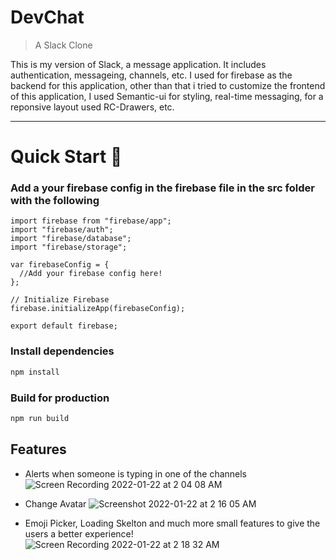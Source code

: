 # DevChat

> A Slack Clone

This is my version of Slack, a message application. It includes authentication, messageing, channels, etc. I used for firebase as the backend for this application, other than that i tried to customize the frontend of this application, I used Semantic-ui for styling, real-time messaging, for a reponsive layout used RC-Drawers, etc.

---

# Quick Start 🚀

### Add a your firebase config in the firebase file in the src folder with the following

```
import firebase from "firebase/app";
import "firebase/auth";
import "firebase/database";
import "firebase/storage";

var firebaseConfig = {
  //Add your firebase config here!
};

// Initialize Firebase
firebase.initializeApp(firebaseConfig);

export default firebase;
```

### Install dependencies

```bash
npm install
```

### Build for production

```bash
npm run build
```

## Features

- Alerts when someone is typing in one of the channels
![Screen Recording 2022-01-22 at 2 04 08 AM](https://user-images.githubusercontent.com/67803385/150597126-0fb24f40-664a-41ac-8cfd-f6b35087596c.gif)

- Change Avatar
![Screenshot 2022-01-22 at 2 16 05 AM](https://user-images.githubusercontent.com/67803385/150597889-c15e42d2-418a-48dc-957d-5ffa8bc8867b.png)

- Emoji Picker, Loading Skelton and much more small features to give the users a better experience!
![Screen Recording 2022-01-22 at 2 18 32 AM](https://user-images.githubusercontent.com/67803385/150598287-2a51bf12-5e18-4376-802e-58658a74bf60.gif)
